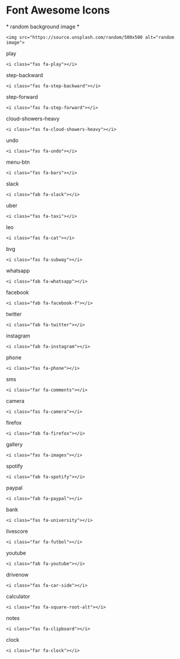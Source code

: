 # Font Awesome Icons

\* random background image \*

`<img src="https://source.unsplash.com/random/500x500 alt="random image">`

play

`<i class="fas fa-play"></i>`

step-backward

`<i class="fas fa-step-backward"></i>`

step-forward

`<i class="fas fa-step-forward"></i>`

cloud-showers-heavy

`<i class="fas fa-cloud-showers-heavy"></i>`

undo

`<i class="fas fa-undo"></i>`

menu-btn

`<i class="fas fa-bars"></i>`

slack

`<i class="fab fa-slack"></i>`

uber

`<i class="fas fa-taxi"></i>`

leo

`<i class="fas fa-cat"></i>`

bvg

`<i class="fas fa-subway"></i>`

whatsapp

`<i class="fab fa-whatsapp"></i>`

facebook

`<i class="fab fa-facebook-f"></i>`

twitter

`<i class="fab fa-twitter"></i>`

instagram

`<i class="fab fa-instagram"></i>`

phone

`<i class="fas fa-phone"></i>`

sms

`<i class="far fa-comments"></i>`

camera

`<i class="fas fa-camera"></i>`

firefox

`<i class="fab fa-firefox"></i>`

gallery

`<i class="fas fa-images"></i>`

spotify

`<i class="fab fa-spotify"></i>`

paypal

`<i class="fab fa-paypal"></i>`

bank

`<i class="fas fa-university"></i>`

livescore

`<i class="far fa-futbol"></i>`

youtube

`<i class="fab fa-youtube"></i>`

drivenow

`<i class="fas fa-car-side"></i>`

calculator

`<i class="fas fa-square-root-alt"></i>`

notes

`<i class="fas fa-clipboard"></i>`

clock

`<i class="far fa-clock"></i>`

